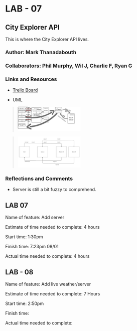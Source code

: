 # LAB - 07

## City Explorer API

This is where the City Explorer API lives.

### Author: Mark Thanadabouth

### Collaborators: Phil Murphy, Wil J, Charlie F, Ryan G

### Links and Resources
* [Trello Board](https://trello.com/b/J5ZiKzZu/301n22-cityexplorere)
- UML
> <img src="./lab07UML.png" alt="UML" width="200"/>

> <img src="./lab08_UML.jpg" alt="UML" width="200"/>

### Reflections and Comments

* Server is still a bit fuzzy to comprehend.

## LAB 07

Name of feature: Add server

Estimate of time needed to complete: 4 hours

Start time: 1:30pm

Finish time: 7:23pm 08/01

Actual time needed to complete: 4 hours

## LAB - 08 

Name of feature: Add live weather/server

Estimate of time needed to complete: 7 Hours

Start time: 2:50pm

Finish time: 

Actual time needed to complete: 
